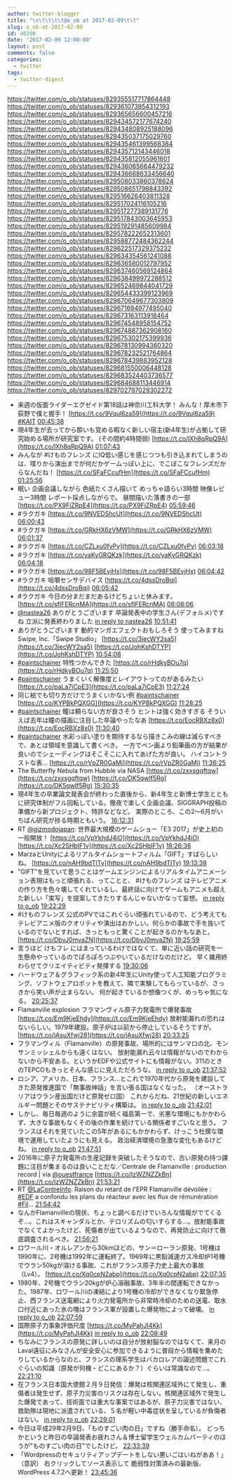 ```yaml
---
author: twitter-blogger
title: "\n\t\t\t\t@o_ob at 2017-02-09\t\t"
slug: o_ob-at-2017-02-09
id: 40298
date: '2017-02-09 12:00:00'
layout: post
comments: false
categories:
  - twitter
tags:
  - twitter-digest
---
```


https://twitter.com/o_ob/statuses/829355517717864448 https://twitter.com/o_ob/statuses/829361073954312193 https://twitter.com/o_ob/statuses/829365656600457216 https://twitter.com/o_ob/statuses/829434572177674240 https://twitter.com/o_ob/statuses/829434808925188096 https://twitter.com/o_ob/statuses/829435037175029760 https://twitter.com/o_ob/statuses/829435461399568384 https://twitter.com/o_ob/statuses/829435712143446018 https://twitter.com/o_ob/statuses/829435812055961601 https://twitter.com/o_ob/statuses/829436065664479232 https://twitter.com/o_ob/statuses/829436668633456640 https://twitter.com/o_ob/statuses/829508033860378624 https://twitter.com/o_ob/statuses/829508651798843392 https://twitter.com/o_ob/statuses/829516626403811328 https://twitter.com/o_ob/statuses/829517024116105216 https://twitter.com/o_ob/statuses/829517277389131776 https://twitter.com/o_ob/statuses/829517843003645953 https://twitter.com/o_ob/statuses/829519291485609984 https://twitter.com/o_ob/statuses/829578222652313601 https://twitter.com/o_ob/statuses/829588772484362244 https://twitter.com/o_ob/statuses/829622517329375232 https://twitter.com/o_ob/statuses/829634354561241088 https://twitter.com/o_ob/statuses/829636580012797952 https://twitter.com/o_ob/statuses/829637460569124864 https://twitter.com/o_ob/statuses/829638499972288512 https://twitter.com/o_ob/statuses/829652469844041729 https://twitter.com/o_ob/statuses/829654433399123969 https://twitter.com/o_ob/statuses/829670649677303809 https://twitter.com/o_ob/statuses/829671694977495040 https://twitter.com/o_ob/statuses/829673163113918464 https://twitter.com/o_ob/statuses/829674548958154752 https://twitter.com/o_ob/statuses/829674887362908160 https://twitter.com/o_ob/statuses/829675302175399936 https://twitter.com/o_ob/statuses/829678130994360320 https://twitter.com/o_ob/statuses/829678232521764864 https://twitter.com/o_ob/statuses/829678439883952128 https://twitter.com/o_ob/statuses/829681550006448128 https://twitter.com/o_ob/statuses/829683524403736577 https://twitter.com/o_ob/statuses/829684688113446914 https://twitter.com/o_ob/statuses/829702797029302272  

*   来週の仮面ライダーエグゼイド第18話は神奈川工科大学！ みんな！厚木市下荻野で僕と握手！ [https://t.co/9Vqul6za59](https://t.co/9Vqul6za59) [#KAIT](https://twitter.com/search?q=%23KAIT&src=hash) [00:45:38](https://twitter.com/o_ob/statuses/829355517717864448)
*   現4年生が去ってから酔いも覚める暇なく新しい宿主(新4年生)が占拠して研究始める場所が研究室です。 (その間約4時間弱) [https://t.co/lXh8qRpQ9A](https://t.co/lXh8qRpQ9A) [01:07:43](https://twitter.com/o_ob/statuses/829361073954312193)
*   みんなが #けものフレンズ にIQ低い感じを感じつつも引き込まれてしまうのは、喋りから演出までが何だかゲームっぽい上に、でこぼこなフレンズだからなんだね！ [https://t.co/SFaFCcufHm](https://t.co/SFaFCcufHm) [01:25:56](https://twitter.com/o_ob/statuses/829365656600457216)
*   眠い 企画会議しながら 色紙たくさん描いて めっちゃ語らい3時間 映像レビュー3時間 レポート採点しながらで。 昼間描いた落書きの一部 [https://t.co/PX9FiZRpE4](https://t.co/PX9FiZRpE4) [05:59:46](https://twitter.com/o_ob/statuses/829434572177674240)
*   #ラクガキ [https://t.co/9NVEDShcUt](https://t.co/9NVEDShcUt) [06:00:43](https://twitter.com/o_ob/statuses/829434808925188096)
*   #ラクガキ [https://t.co/GRkHX6zVMW](https://t.co/GRkHX6zVMW) [06:01:37](https://twitter.com/o_ob/statuses/829435037175029760)
*   #ラクガキ [https://t.co/CZLxu0fvPv](https://t.co/CZLxu0fvPv) [06:03:18](https://twitter.com/o_ob/statuses/829435461399568384)
*   #ラクガキ [https://t.co/yaKyGRQKzk](https://t.co/yaKyGRQKzk) [06:04:18](https://twitter.com/o_ob/statuses/829435712143446018)
*   #ラクガキ [https://t.co/98F5BEvjHx](https://t.co/98F5BEvjHx) [06:04:42](https://twitter.com/o_ob/statuses/829435812055961601)
*   #ラクガキ 咀嚼センサデバイス [https://t.co/4dssDroBqi](https://t.co/4dssDroBqi) [06:05:42](https://twitter.com/o_ob/statuses/829436065664479232)
*   #ラクガキ 今日の分まだまだあるけどちょいと休みます。 [https://t.co/sfIFERcnMA](https://t.co/sfIFERcnMA) [06:08:06](https://twitter.com/o_ob/statuses/829436668633456640)
*   [@nastea26](https://twitter.com/nastea26) ありがとうございます 卒論発表中の学生さん(デフォルメ)ですね 立派に発表終わりました [in reply to nastea26](https://twitter.com/nastea26/statuses/829464844109697025) [10:51:41](https://twitter.com/o_ob/statuses/829508033860378624)
*   ありがとうございます 動的マンガエフェクトおもしろそう 使ってみますね Swipe, Inc.「Swipe Studio」 [https://t.co/3iecWY2sa5](https://t.co/3iecWY2sa5) [https://t.co/JohKshDTYP](https://t.co/JohKshDTYP) [10:54:08](https://twitter.com/o_ob/statuses/829508651798843392)
*   [#paintschainer](https://twitter.com/search?q=%23paintschainer&src=hash) 特性つかんできた [https://t.co/rHdkyBOu7q](https://t.co/rHdkyBOu7q) [11:25:50](https://twitter.com/o_ob/statuses/829516626403811328)
*   [#paintschainer](https://twitter.com/search?q=%23paintschainer&src=hash) うまくいく解像度とレイアウトってのがあるみたい [https://t.co/paLa7iCpE3](https://t.co/paLa7iCpE3) [11:27:24](https://twitter.com/o_ob/statuses/829517024116105216)
*   同じ絵でも切り方だけでうまくいかない例 [#paintschainer](https://twitter.com/search?q=%23paintschainer&src=hash) [https://t.co/KYPBkPQXGG](https://t.co/KYPBkPQXGG) [11:28:25](https://twitter.com/o_ob/statuses/829517277389131776)
*   [#paintschainer](https://twitter.com/search?q=%23paintschainer&src=hash) 瞳は頼らない方が良さそう ヒントは強く効きすぎる そういえば去年は瞳の描画に注目した卒論やったなあ [https://t.co/EocRBXz8x0](https://t.co/EocRBXz8x0) [11:30:40](https://twitter.com/o_ob/statuses/829517843003645953)
*   [#paintschainer](https://twitter.com/search?q=%23paintschainer&src=hash) 水彩っぽい塗りを期待するなら描きこみの線は減らすべきで、あとは領域を意識して書くべき。 一方でペン画より鉛筆画の方が結果が良いのでシェーディングはそこそこに入れてあげた方が良い。 ハイコントラストな表… [https://t.co/rVpZR0GaMj](https://t.co/rVpZR0GaMj) [11:36:25](https://twitter.com/o_ob/statuses/829519291485609984)
*   The Butterfly Nebula from Hubble via NASA [https://t.co/zxxsgqftqw](https://t.co/zxxsgqftqw) [https://t.co/DK5qwIf5Rg](https://t.co/DK5qwIf5Rg) [15:30:35](https://twitter.com/o_ob/statuses/829578222652313601)
*   現4年生の卒業論文発表会が終わった直後から、新4年生と新博士学生とともに研究体制がフル回転している。徹夜で楽しく企画会議、SIGGRAPH投稿の準備から新プロジェクト、特許などなど。 実際のところ、この2〜6月がいちばん研究が捗る時期ともいう。 [16:12:31](https://twitter.com/o_ob/statuses/829588772484362244)
*   RT [@gizmodojapan](https://twitter.com/gizmodojapan): 世界最大規模のゲームショー「E3 2017」が史上初の一般開放！ [https://t.co/VpYkhdJ4iO](https://t.co/VpYkhdJ4iO) [https://t.co/Xc2SHbIF1v](https://t.co/Xc2SHbIF1v) [18:26:36](https://twitter.com/o_ob/statuses/829622517329375232)
*   MarzaとUnityによるリアルタイムショートフィルム「GIFT」すばらしいね。 [https://t.co/nAH9bdTlTy](https://t.co/nAH9bdTlTy) [19:13:38](https://twitter.com/o_ob/statuses/829634354561241088)
*   "GIFT"を見ていて思うことはゲームエンジンによるリアルタイムアニメーション表現はもっと頑張れる、ってことと、 #けものフレンズ はテレビアニメの作り方を色々壊してくれているし、最終話に向けてゲームもアニメも超えた新しい「実写」を提案してきたりするんじゃないかなって妄想。 [in reply to o_ob](https://twitter.com/o_ob/statuses/829634354561241088) [19:22:29](https://twitter.com/o_ob/statuses/829636580012797952)
*   #けものフレンズ 公式のPVではこれぐらい頑張れているので、どう考えてもテレビアニメ版のクオリティや演出はおかしい。何らかの事故で手を抜いているのでないとすれば、きっともっと驚くことが起きるのかもなあと。 [https://t.co/DbvJ0mvaZN](https://t.co/DbvJ0mvaZN) [19:25:59](https://twitter.com/o_ob/statuses/829637460569124864)
*   言うほど けもフレ にはまっているわけではなくて、単に近い話の研究を一生懸命やっているのでぽろぽろつぶやいているだけなのだけど。 早く雑用終わらせてクリエイティビティ発揮する [19:30:06](https://twitter.com/o_ob/statuses/829638499972288512)
*   ハードウェア＆グラフィック系の新4年生にUnity使って人工知能プログラミング、ソフトウェアロボットを教えて、隣で実験してもらっているが、さっきから笑い声が止まらない。 何が起きているか想像つくが、めっちゃ気になる。 [20:25:37](https://twitter.com/o_ob/statuses/829652469844041729)
*   Flamanville explosion フラマンヴィル原子力発電所で爆発事故 [https://t.co/Em9KjeEhdy](https://t.co/Em9KjeEhdy) 放射能漏れの恐れはないらしい。1979年建設。原子炉は以前から停止しているそうですが。 [https://t.co/jAsuXfwj28](https://t.co/jAsuXfwj28) [20:33:25](https://twitter.com/o_ob/statuses/829654433399123969)
*   フラマンヴィル（Flamanville）の原発事故、場所的にはサンマロの北、モンサンミッシェルからも遠くはない。 放射能漏れ云々は情報がないのでわからないから不安ある。というかEDFや公式サイトにも情報がない。311のときのTEPCOもきっとそんな感じに見えただろうな。 [in reply to o_ob](https://twitter.com/o_ob/statuses/829654433399123969) [21:37:52](https://twitter.com/o_ob/statuses/829670649677303809)
*   ロシア、アメリカ、日本、フランス…とこれで1970年代から原発を建設してきた原発推進国で「無事故神話」を言い張る国はなくなった。 （オーストラリアはウラン産出国だけど原発ゼロ国） これからだね、21世紀の新しいエネルギー問題とそのサステナビリティ構築は。 [in reply to o_ob](https://twitter.com/o_ob/statuses/829670649677303809) [21:42:01](https://twitter.com/o_ob/statuses/829671694977495040)
*   しかし、毎日毎週のように余震が続く福島第一で、劣悪な環境にもかかわらず、大きな事故もなくその後の作業を続けている関係者すごいなと思う。 フランスはそれを見ていたこの5年があるにもかかわらず、けっこう杜撰な環境で運用していたようにも見える。 政治経済環境の急激な変化もあるけどね。 [in reply to o_ob](https://twitter.com/o_ob/statuses/829671694977495040) [21:47:51](https://twitter.com/o_ob/statuses/829673163113918464)
*   2016年に原子力発電所の生産記録を突破したそうなので、古い原発の持つ課題に注目が集まるのは良いことだな／Centrale de Flamanville : production record | via [@ouestfrance](https://twitter.com/ouestfrance) [https://t.co/IzWZNZZkBn](https://t.co/IzWZNZZkBn) [21:53:21](https://twitter.com/o_ob/statuses/829674548958154752)
*   RT [@LaContreInfo](https://twitter.com/LaContreInfo): Raison du retard de l'EPR Flamanville dévoilée : [#EDF](https://twitter.com/search?q=%23EDF&src=hash) a confondu les plans du réacteur avec les flux de rémunération [#Fil](https://twitter.com/search?q=%23Fil&src=hash)… [21:54:42](https://twitter.com/o_ob/statuses/829674887362908160)
*   なんかFlamanvilleの現状、ちょっと調べるだけでいろんな情報がでてくるぞ…。これはスキャンダルとか、テロリズムの匂いすらする…。放射能事故でなくてよかったけど、死傷者が出ているようなので、再発防止に向けて徹底調査されるべき。 [21:56:21](https://twitter.com/o_ob/statuses/829675302175399936)
*   ロワール川・オルレアンから30kmほどの、サン＝ローラン原発、1号機は1990年に、2号機は1992年に運転終了。1969年に黒鉛減速ガス冷却炉1号機でウラン50kgが溶ける事故、これがフランス原子力史上最大の事故（Lv4）。 [https://t.co/Xq0cpN2abp](https://t.co/Xq0cpN2abp) [22:07:35](https://twitter.com/o_ob/statuses/829678130994360320)
*   1980年、2号機でウラン20kgが炉心溶融事故、3年半の間運転できなかった。1987年、ロワール川の凍結により1号機の冷却ができなくなり緊急停止、西フランス送電網により火力発電所から非常時冷却のための送電、取水口付近にあった氷の塊はフランス軍が設置した爆発物によって破壊。 [in reply to o_ob](https://twitter.com/o_ob/statuses/829678130994360320) [22:07:59](https://twitter.com/o_ob/statuses/829678232521764864)
*   国際原子力事象評価尺度 [https://t.co/MyPahJI4Kk](https://t.co/MyPahJI4Kk) [in reply to o_ob](https://twitter.com/o_ob/statuses/829678232521764864) [22:08:49](https://twitter.com/o_ob/statuses/829678439883952128)
*   ちなみにフランスの原発に詳しいのは自分が放射脳なのではなくて、来月のLaval遠征にみなさんが安全安心に参加できるように普段から情報を集めたりしているからなのと、フランスの理系学生はバカロレアの論述問題でこれぐらいの知識（原発が何機・どこにあるか？）ぐらいは常識なので…。 [22:21:10](https://twitter.com/o_ob/statuses/829681550006448128)
*   在フランス日本国大使館２月９日発信：爆発は核関連区域外にて発生し、重傷者は発生せず、原子力災害のリスクは存在しない。核関連区域外で発生した爆発であって、技術面では重大な事案ではあるが、原子力災害ではない、救助隊は現地に派遣されている、５名が軽い中毒症状を呈しているが負傷者はない。 [in reply to o_ob](https://twitter.com/o_ob/statuses/829681550006448128) [22:29:01](https://twitter.com/o_ob/statuses/829683524403736577)
*   今日は平成29年2月9日、「ものすごい肉の日」ですね（勝手命名）。 どっちかというと昨日の卒論発表お疲れさん＆博士留学生ウェルカムパーティのほうが"ものすごい肉の日"でしたけど。 [22:33:39](https://twitter.com/o_ob/statuses/829684688113446914)
*   「Wordpressのセキュリティアップデートをしない悪いごはいねがああ！」 （意訳） 右クリックしてソース表示して <meta name="generator" content="WordPress 4.x" /> 脆弱性対策済みの最新版、WordPress 4.7.2へ更新！ [23:45:36](https://twitter.com/o_ob/statuses/829702797029302272)